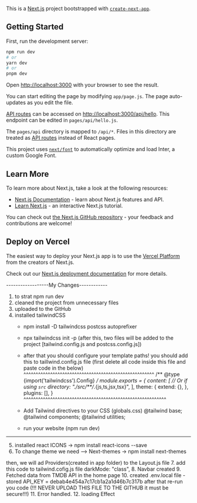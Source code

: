 This is a [Next.js](https://nextjs.org/) project bootstrapped with [`create-next-app`](https://github.com/vercel/next.js/tree/canary/packages/create-next-app).

## Getting Started

First, run the development server:

```bash
npm run dev
# or
yarn dev
# or
pnpm dev
```

Open [http://localhost:3000](http://localhost:3000) with your browser to see the result.

You can start editing the page by modifying `app/page.js`. The page auto-updates as you edit the file.

[API routes](https://nextjs.org/docs/api-routes/introduction) can be accessed on [http://localhost:3000/api/hello](http://localhost:3000/api/hello). This endpoint can be edited in `pages/api/hello.js`.

The `pages/api` directory is mapped to `/api/*`. Files in this directory are treated as [API routes](https://nextjs.org/docs/api-routes/introduction) instead of React pages.

This project uses [`next/font`](https://nextjs.org/docs/basic-features/font-optimization) to automatically optimize and load Inter, a custom Google Font.

## Learn More

To learn more about Next.js, take a look at the following resources:

- [Next.js Documentation](https://nextjs.org/docs) - learn about Next.js features and API.
- [Learn Next.js](https://nextjs.org/learn) - an interactive Next.js tutorial.

You can check out [the Next.js GitHub repository](https://github.com/vercel/next.js/) - your feedback and contributions are welcome!

## Deploy on Vercel

The easiest way to deploy your Next.js app is to use the [Vercel Platform](https://vercel.com/new?utm_medium=default-template&filter=next.js&utm_source=create-next-app&utm_campaign=create-next-app-readme) from the creators of Next.js.

Check out our [Next.js deployment documentation](https://nextjs.org/docs/deployment) for more details.


------------------My Changes------------
1.  to strat npm run dev
2.  cleaned the project from unnecessary files
3. uploaded to the GitHub
4. installed tailwindCSS 
    - npm install -D tailwindcss postcss autoprefixer
    - npx tailwindcss init -p
    (after this, two files will be added to the project [tailwind.config.js and postcss.config.js])
    - after that you should configure your template paths! you should add this to taillwind.config.js file (first delete all code inside this file and paste code in the below)
   ^^^^^^^^^^^^^^^^^^^^^^^^^^^^^^^^^^^^^^^^^^^^^^^^^^^^^^
    /** @type {import('tailwindcss').Config} */
module.exports = {
  content: [
    // Or if using `src` directory:
    "./src/**/*.{js,ts,jsx,tsx}",
  ],
  theme: {
    extend: {},
  },
  plugins: [],
}
^^^^^^^^^^^^^^^^^^^^^^^^^^^^^^^^^^^^^^^^^^^^^^^^^^^^^^^^^^^
    - Add Tailwind directives to your CSS (globals.css)
    @tailwind base;
    @tailwind components;
    @tailwind utilities;

    - run your website (npm run dev)
---------------------------------------------------------
5. installed react ICONS 
   -> npm install react-icons --save
6. To change theme we need --> Next-themes
  ->  npm install next-themes

  then, we will ad Providers(created in app folder) to the Layout.js file
7. add this code to tailwind.cofig.js file 
   darkMode: "class",
8. Navbar created
9. Fetched data from TMDB API in the home page
10. created .env.local file 
    - stored API_KEY = debab4e454a7c17cb1a2a1d46b7c317b
  after that re-run you code
(!!! NEVER UPLOAD THIS FILE TO THE GITHUB  it must be secure!!!)
11. Error handled. 
12. loading Effect
